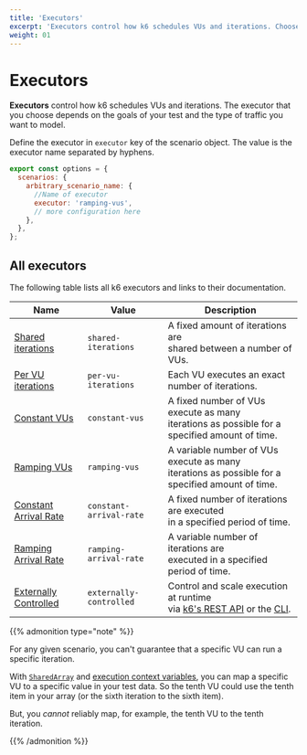 ```yaml
---
title: 'Executors'
excerpt: 'Executors control how k6 schedules VUs and iterations. Choose the executor to model traffic you want to model to test your services'
weight: 01
---
```


# Executors

**Executors** control how k6 schedules VUs and iterations.
The executor that you choose depends on the goals of your test and the type of traffic you want to model.

Define the executor in `executor` key of the scenario object.
The value is the executor name separated by hyphens.

```javascript
export const options = {
  scenarios: {
    arbitrary_scenario_name: {
      //Name of executor
      executor: 'ramping-vus',
      // more configuration here
    },
  },
};
```

## All executors

The following table lists all k6 executors and links to their documentation.

| Name                                                                                                  | Value                   | Description                                                                                                                                                                |
| ----------------------------------------------------------------------------------------------------- | ----------------------- | -------------------------------------------------------------------------------------------------------------------------------------------------------------------------- |
| [Shared iterations](/docs/k6/<K6_VERSION>/using-k6/scenarios/executors/shared-iterations)         | `shared-iterations`     | A fixed amount of iterations are<br/> shared between a number of VUs.                                                                                                      |
| [Per VU iterations](/docs/k6/<K6_VERSION>/using-k6/scenarios/executors/per-vu-iterations)         | `per-vu-iterations`     | Each VU executes an exact number of iterations.                                                                                                                            |
| [Constant VUs](/docs/k6/<K6_VERSION>/using-k6/scenarios/executors/constant-vus)                   | `constant-vus`          | A fixed number of VUs execute as many<br/> iterations as possible for a specified amount of time.                                                                          |
| [Ramping VUs](/docs/k6/<K6_VERSION>/using-k6/scenarios/executors/ramping-vus)                     | `ramping-vus`           | A variable number of VUs execute as many<br/> iterations as possible for a specified amount of time.                                                                       |
| [Constant Arrival Rate](/docs/k6/<K6_VERSION>/using-k6/scenarios/executors/constant-arrival-rate) | `constant-arrival-rate` | A fixed number of iterations are executed<br/> in a specified period of time.                                                                                              |
| [Ramping Arrival Rate](/docs/k6/<K6_VERSION>/using-k6/scenarios/executors/ramping-arrival-rate)   | `ramping-arrival-rate`  | A variable number of iterations are <br/> executed in a specified period of time.                                                                                          |
| [Externally Controlled](/docs/k6/<K6_VERSION>/using-k6/scenarios/executors/externally-controlled) | `externally-controlled` | Control and scale execution at runtime<br/> via [k6's REST API](/docs/k6/<K6_VERSION>/misc/k6-rest-api) or the [CLI](https://k6.io/blog/how-to-control-a-live-k6-test). |

{{% admonition type="note" %}}

For any given scenario, you can't guarantee that a specific VU can run a specific iteration.

With [`SharedArray`](/docs/k6/<K6_VERSION>/javascript-api/k6-data/sharedarray) and [execution context variables](/docs/k6/<K6_VERSION>/using-k6/execution-context-variables), you can map a specific VU to a specific value in your test data.
So the tenth VU could use the tenth item in your array (or the sixth iteration to the sixth item).

But, you _cannot_ reliably map, for example, the tenth VU to the tenth iteration.

 {{% /admonition %}}
